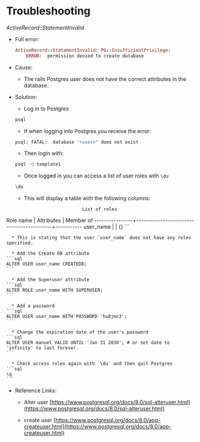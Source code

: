 # Troubleshooting

*ActiveRecord::StatementInvalid*

  * Full error:
    ```ruby
    ActiveRecord::StatementInvalid: PG::InsufficientPrivilege:
        ERROR:  permission denied to create database
    ```

  * Cause:

      * The rails Postgres user does not have the correct attributes in the database.

  * Solution:

      * Log in to Postgres
    ```bash
    psql
    ```

      * If when logging into Postgres you receive the error:
    ```bash
    psql: FATAL:  database "<user>" does not exist
    ```

      * Then login with:
    ```bash
    psql -d template1
    ```

      * Once logged in you can access a list of user roles with `\du`
    ```sql
    \du
    ```

      * This will display a table with the following columns:
    ```
                             List of roles
 Role name      |              Attributes                   | Member of
----------------+-------------------------------------------+-----------
 user_name      |                                           | {}
    ```

      * This is stating that the user `user_name` does not have any roles specified.

      * Add the Create DB attribute
    ```sql
    ALTER USER user_name CREATEDB;
    ```

      * Add the Superuser attribute
    ```sql
    ALTER ROLE user_name WITH SUPERUSER;
    ```

      * Add a password
    ```sql
    ALTER USER user_name WITH PASSWORD 'hu8jmn3';
    ```

      * Change the expiration date of the user's password
    ```sql
    ALTER USER manuel VALID UNTIL 'Jan 31 2030'; # or set date to 'infinity' to last forever.
    ```

      * Check access roles again with `\du` and then quit Postgres
    ```sql
    \q
    ```

  * Reference Links:
    * Alter user [https://www.postgresql.org/docs/8.0/sql-alteruser.html](https://www.postgresql.org/docs/8.0/sql-alteruser.html)

    * create user [https://www.postgresql.org/docs/8.0/app-createuser.html](https://www.postgresql.org/docs/8.0/app-createuser.html)
